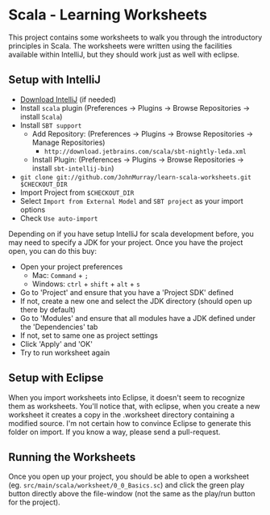 # Scala - Learning Worksheets

This project contains some worksheets to walk you through the introductory
principles in Scala. The worksheets were written using the facilities available
within IntelliJ, but they should work just as well with eclipse.

## Setup with IntelliJ

+ [Download IntelliJ][1] (if needed)
+ Install `scala` plugin (Preferences -> Plugins -> Browse Repositories -> install `Scala`)
+ Install `SBT support`
  + Add Repository: (Preferences -> Plugins -> Browse Repositories -> Manage Repositories)
    + `http://download.jetbrains.com/scala/sbt-nightly-leda.xml`
  + Install Plugin: (Preferences -> Plugins -> Browse Repositories -> install `sbt-intellij-bin`)
+ `git clone git://github.com/JohnMurray/learn-scala-worksheets.git $CHECKOUT_DIR`
+ Import Project from `$CHECKOUT_DIR`
+ Select `Import from External Model` and `SBT project` as your import options
+ Check `Use auto-import`

Depending on if you have setup IntelliJ for scala development before, you may
need to specify a JDK for your project. Once you have the project open, you
can do this buy:

+ Open your project preferences
  + Mac: `Command` + `;`
  + Windows: `ctrl` + `shift` + `alt` + `s`
+ Go to 'Project' and ensure that you have a 'Project SDK' defined
+ If not, create a new one and select the JDK directory (should open up there by default)
+ Go to 'Modules' and ensure that all modules have a JDK defined under the 'Dependencies' tab
+ If not, set to same one as project settings
+ Click 'Apply' and 'OK'
+ Try to run worksheet again

## Setup with Eclipse

When you import worksheets into Eclipse, it doesn't seem to recognize them as
worksheets. You'll notice that, with eclipse, when you create a new worksheet
it creates a copy in the .worksheet directory containing a modified source. I'm
not certain how to convince Eclipse to generate this folder on import. If you
know a way, please send a pull-request.


## Running the Worksheets

Once you open up your project, you should be able to open a worksheet (eg. 
`src/main/scala/worksheet/0_0_Basics.sc`) and click the green play button directly
above the file-window (not the same as the play/run button for the project).


  [1]: http://www.jetbrains.com/idea/free_java_ide.html
